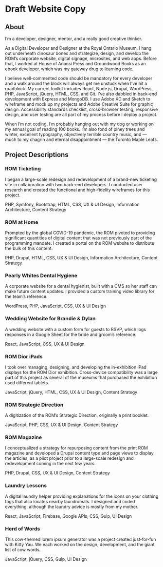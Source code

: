 # Draft Website Copy

## About

I’m a developer, designer, mentor, and a really good creative thinker.

As a Digital Developer and Designer at the Royal Ontario Museum, I hang out underneath dinosaur bones and strategize, design, and develop the ROM’s corporate website, digital signage, microsites, and web apps. Before that, I worked at House of Anansi Press and Groundwood Books as an ebook developer, which was my gateway drug to learning code.

I believe well-commented code should be mandatory for every developer and a walk around the block will always get me unstuck when I’ve hit a roadblock. My current toolkit includes React, Node.js, Drupal, WordPress, PHP, JavaScript, jQuery, HTML, CSS, and Git. I’ve also dabbled in back-end development with Express and MongoDB. I use Adobe XD and Sketch to wireframe and mock up my projects and Adobe Creative Suite for graphic design. Accessibility standards checklist, cross-browser testing, responsive design, and user testing are all part of my process before I deploy a project.

When I’m not coding, I’m probably hanging out with my dog or working on my annual goal of reading 100 books. I’m also fond of piney trees and winter, excellent typography, objectively terrible country music, and — much to my chagrin and eternal disappointment — the Toronto Maple Leafs.

## Project Descriptions

### ROM Ticketing

I began a large-scale redesign and redevelopment of a brand-new ticketing site in collaboration with two back-end developers. I conducted user research and created the functional and high-fidelity wireframes for this project.

PHP, Symfony, Bootstrap, HTML, CSS, UX & UI Design, Information Architecture, Content Strategy

### ROM at Home

Prompted by the global COVID-19 pandemic, the ROM pivoted to providing significant quantities of digital content that was not previously part of the programming mandate. I created a portal on the ROM website to distribute the bulk of this content.

PHP, Drupal, HTML, CSS, UX & UI Design, Information Architecture, Content Strategy

### Pearly Whites Dental Hygiene

A corporate website for a dental hygienist, built with a CMS so her staff can make future content updates. I provided a custom training video library for the team’s reference.

WordPress, PHP, JavaScript, CSS, UX & UI Design

### Wedding Website for Brandie & Dylan

A wedding website with a custom form for guests to RSVP, which logs responses in a Google Sheet for the bride and groom’s reference.

React, JavaScript, CSS, UX & UI Design

### ROM Dior iPads

I took over managing, designing, and developing the in-exhibition iPad displays for the ROM Dior exhibition. Cross-device compatibility was a large part of this project as several of the museums that purchased the exhibition used different tablets.

JavaScript, jQuery, HTML, CSS, UX & UI Design, Content Strategy

### ROM Strategic Direction

A digitization of the ROM’s Strategic Direction, originally a print booklet.

JavaScript, PHP, CSS, UX & UI Design, Content Strategy

### ROM Magazine

I conceptualized a strategy for repurposing content from the print ROM magazine and developed a Drupal content type and page views to display the articles, as a pilot project prior to a large-scale redesign and redevelopment coming in the next few years.

PHP, Drupal, CSS, UX & UI Design, Content Strategy

### Laundry Lessons

A digital laundry helper providing explanations for the icons on your clothing tags that also locates nearby laundromats. I designed and coded everything, although the laundry advice is mostly from my mother.

React, JavaScript, Firebase, Google APIs, CSS, Gulp, UI Design

### Herd of Words

This cow-themed lorem ipsum generator was a project created just-for-fun with Kitty Yau. We each worked on the design, development, and the giant list of cow words.

JavaScript, jQuery, CSS, Gulp, UI Design